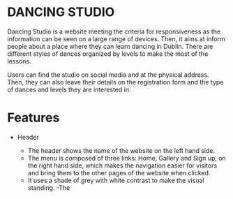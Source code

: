 # DANCING STUDIO

Dancing Studio is a website meeting the criteria for responsiveness as the information can be seen on a large range of devices. 
Then, it aims at inform people about a place where they can learn dancing in Dublin.
There are different styles of dances organized by levels to make the most of the lessons. 

Users can find the studio on social media and at the physical address. Then, they can also leave their details on the registration form and the type of dances and levels they are interested in.

<!--putting screenshot of images later, the core documentation at the moment-->

# Features

+ Header

  - The header shows the name of the website on the left hand side.
  -  The menu is composed of three links: Home, Gallery and Sign up, on the right hand side, which makes the navigation easier for visitors and bring them to the other pages of the website when clicked.
  - It uses a shade of grey with white contrast to make the visual standing.
  -The



